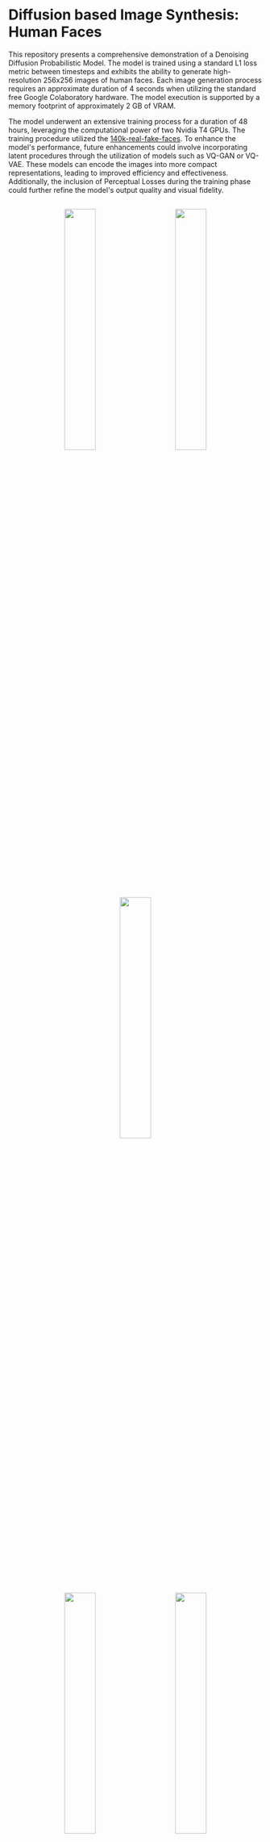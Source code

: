 # Diffusion based Image Synthesis: Human Faces

This repository presents a comprehensive demonstration of a Denoising Diffusion Probabilistic Model. The model is trained using a standard L1 loss metric between timesteps and exhibits the ability to generate high-resolution 256x256 images of human faces. Each image generation process requires an approximate duration of 4 seconds when utilizing the standard free Google Colaboratory hardware. The model execution is supported by a memory footprint of approximately 2 GB of VRAM.


The model underwent an extensive training process for a duration of 48 hours, leveraging the computational power of two Nvidia T4 GPUs. The training procedure utilized the [140k-real-fake-faces](https://www.kaggle.com/datasets/xhlulu/140k-real-and-fake-faces). To enhance the model's performance, future enhancements could involve incorporating latent procedures through the utilization of models such as VQ-GAN or VQ-VAE. These models can encode the images into more compact representations, leading to improved efficiency and effectiveness. Additionally, the inclusion of Perceptual Losses during the training phase could further refine the model's output quality and visual fidelity.

<h2 align="center"></h1>

<p float="left" align="middle">
  <img src="https://media.discordapp.net/attachments/911296727103983678/1117571962160545863/d0857be2-9f10-419f-884e-f60aed8d8ae1.png" width="35%" hspace="20"/>
  <img src="https://media.discordapp.net/attachments/911296727103983678/1117571962798100631/TESTE_1.png" width="35%" hspace="20"/> 
  <img src="https://media.discordapp.net/attachments/911296727103983678/1117571963578241064/7_1.png" width="35%" hspace="20"/> 
</p>

<p float="left" align="middle">
  <img src="https://media.discordapp.net/attachments/911296727103983678/1117571963108458586/da6319e3-a314-4c84-91f9-dc940f8de485.png" width="35%" hspace="20"/>
  <img src="https://media.discordapp.net/attachments/911296727103983678/1117571966682013837/b468b357-0f2b-470f-a2e5-3ef0e7b02923.png" width="35%" hspace="20"/> 
  <img src="https://media.discordapp.net/attachments/911296727103983678/1117571963364319363/7c39058b-044a-4406-a448-b62df64b3a40.png" width="35%" hspace="20"/> 
</p>




